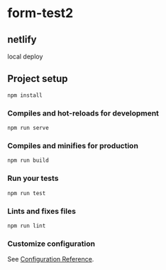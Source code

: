 # form-test2

## netlify

local deploy

## Project setup

```$
npm install
```

### Compiles and hot-reloads for development

```$
npm run serve
```

### Compiles and minifies for production

```$
npm run build
```

### Run your tests

```$
npm run test
```

### Lints and fixes files

```$
npm run lint
```

### Customize configuration

See [Configuration Reference](https://cli.vuejs.org/config/).
